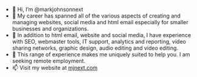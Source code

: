 - 👋 Hi, I’m @markjohnsonnext
- 👀 My career has spanned all of the various aspects of creating and managing websites, social media and html email especially for smaller businesses and organizations.
- 🌱 In addition to html email, website and social media, I have experience with SEO, webmaster tools, IT support, analytics and reporting, video sharing networks, graphic design, audio editing and video editing.
- 💞️ This range of experience makes me uniquely suited to help you. I am seeking remote employment. 
- 📫 Visit my website at <a href="https://www.mjnext.com">mjnext.com</a> 

<!---
markjohnsonnext/markjohnsonnext is a ✨ special ✨ repository because its `README.md` (this file) appears on your GitHub profile.
You can click the Preview link to take a look at your changes.
--->
